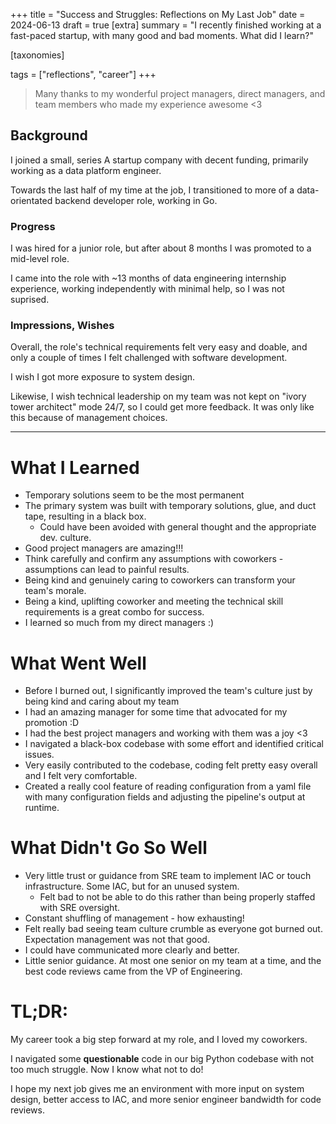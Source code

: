 +++
title = "Success and Struggles: Reflections on My Last Job"
date = 2024-06-13
draft = true
[extra]
summary = "I recently finished working at a fast-paced startup, with many good and bad moments. What did I learn?"

[taxonomies]

tags = ["reflections", "career"]
+++
> Many thanks to my wonderful project managers, direct managers, and team members who made my experience awesome <3

## Background
I joined a small, series A startup company with decent funding, primarily working as a data platform engineer.

Towards the last half of my time at the job, I transitioned to more of a data-orientated backend developer role,
working in Go.

### Progress
I was hired for a junior role, but after about 8 months I was promoted to a mid-level role.

I came into the role with ~13 months of data engineering internship experience, working independently with minimal help, so I was not suprised.

### Impressions, Wishes
Overall, the role's technical requirements felt very easy and doable, and only a couple of times I felt challenged with software development.

I wish I got more exposure to system design.

Likewise, I wish technical leadership on my team was not kept on "ivory tower architect"
mode 24/7, so I could get more feedback. It was only like this because of management choices.

---

# What I Learned
- Temporary solutions seem to be the most permanent
- The primary system was built with temporary solutions, glue, and duct tape, resulting in a black box.
  - Could have been avoided with general thought and the appropriate dev. culture.
- Good project managers are amazing!!!
- Think carefully and confirm any assumptions with coworkers - assumptions can lead to painful results.
- Being kind and genuinely caring to coworkers can transform your team's morale.
- Being a kind, uplifting coworker and meeting the technical skill requirements is a great combo for success.
- I learned so much from my direct managers :)

# What Went Well
- Before I burned out, I significantly improved the team's culture just by being kind and caring about my team
- I had an amazing manager for some time that advocated for my promotion :D
- I had the best project managers and working with them was a joy <3
- I navigated a black-box codebase with some effort and identified critical issues.
- Very easily contributed to the codebase, coding felt pretty easy overall and I felt very comfortable.
- Created a really cool feature of reading configuration from a yaml file with many configuration fields
and adjusting the pipeline's output at runtime.

# What Didn't Go So Well
- Very little trust or guidance from SRE team to implement IAC or touch infrastructure. Some IAC, but for an unused system.
  - Felt bad to not be able to do this rather than being properly staffed with SRE oversight.
- Constant shuffling of management - how exhausting!
- Felt really bad seeing team culture crumble as everyone got burned out. Expectation management was not that good.
- I could have communicated more clearly and better.
- Little senior guidance. At most one senior on my team at a time, and the best code reviews came from the VP of Engineering.

# TL;DR:
My career took a big step forward at my role, and I loved my coworkers.

I navigated some **questionable** code in our big Python codebase with not too much struggle. Now I know what not to do!

I hope my next job gives me an environment with more input on system design, better access to IAC, and more senior engineer bandwidth for code reviews.
